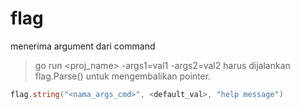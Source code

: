 # flag

menerima argument dari command
>go run <proj_name> -args1=val1 -args2=val2
harus dijalankan flag.Parse() untuk  mengembalikan pointer.

```go
flag.string("<nama_args_cmd>", <default_val>, "help message") 
```
